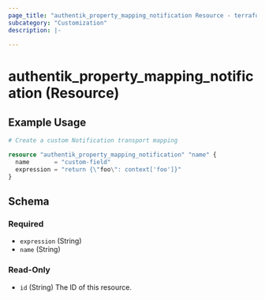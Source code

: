 ```yaml
---
page_title: "authentik_property_mapping_notification Resource - terraform-provider-authentik"
subcategory: "Customization"
description: |-
  
---
```


# authentik_property_mapping_notification (Resource)




## Example Usage

```terraform
# Create a custom Notification transport mapping

resource "authentik_property_mapping_notification" "name" {
  name       = "custom-field"
  expression = "return {\"foo\": context['foo']}"
}
```

<!-- schema generated by tfplugindocs -->
## Schema

### Required

- `expression` (String)
- `name` (String)

### Read-Only

- `id` (String) The ID of this resource.
